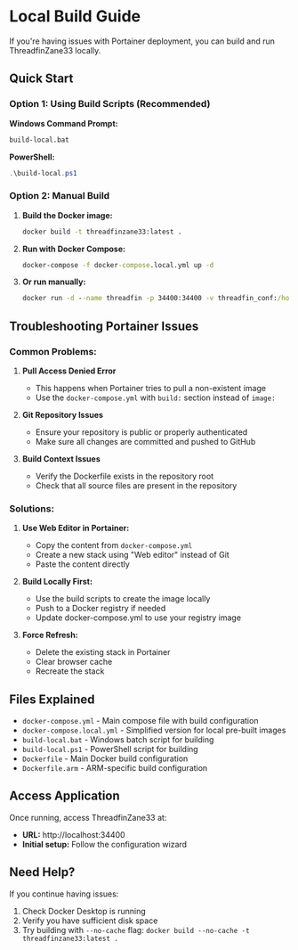 # Local Build Guide

If you're having issues with Portainer deployment, you can build and run ThreadfinZane33 locally.

## Quick Start

### Option 1: Using Build Scripts (Recommended)

**Windows Command Prompt:**
```cmd
build-local.bat
```

**PowerShell:**
```powershell
.\build-local.ps1
```

### Option 2: Manual Build

1. **Build the Docker image:**
   ```cmd
   docker build -t threadfinzane33:latest .
   ```

2. **Run with Docker Compose:**
   ```cmd
   docker-compose -f docker-compose.local.yml up -d
   ```

3. **Or run manually:**
   ```cmd
   docker run -d --name threadfin -p 34400:34400 -v threadfin_conf:/home/threadfin/conf -v threadfin_temp:/tmp/threadfin threadfinzane33:latest
   ```

## Troubleshooting Portainer Issues

### Common Problems:

1. **Pull Access Denied Error**
   - This happens when Portainer tries to pull a non-existent image
   - Use the `docker-compose.yml` with `build:` section instead of `image:`

2. **Git Repository Issues**
   - Ensure your repository is public or properly authenticated
   - Make sure all changes are committed and pushed to GitHub

3. **Build Context Issues**
   - Verify the Dockerfile exists in the repository root
   - Check that all source files are present in the repository

### Solutions:

1. **Use Web Editor in Portainer:**
   - Copy the content from `docker-compose.yml`
   - Create a new stack using "Web editor" instead of Git
   - Paste the content directly

2. **Build Locally First:**
   - Use the build scripts to create the image locally
   - Push to a Docker registry if needed
   - Update docker-compose.yml to use your registry image

3. **Force Refresh:**
   - Delete the existing stack in Portainer
   - Clear browser cache
   - Recreate the stack

## Files Explained

- `docker-compose.yml` - Main compose file with build configuration
- `docker-compose.local.yml` - Simplified version for local pre-built images
- `build-local.bat` - Windows batch script for building
- `build-local.ps1` - PowerShell script for building
- `Dockerfile` - Main Docker build configuration
- `Dockerfile.arm` - ARM-specific build configuration

## Access Application

Once running, access ThreadfinZane33 at:
- **URL:** http://localhost:34400
- **Initial setup:** Follow the configuration wizard

## Need Help?

If you continue having issues:
1. Check Docker Desktop is running
2. Verify you have sufficient disk space
3. Try building with `--no-cache` flag: `docker build --no-cache -t threadfinzane33:latest .` 